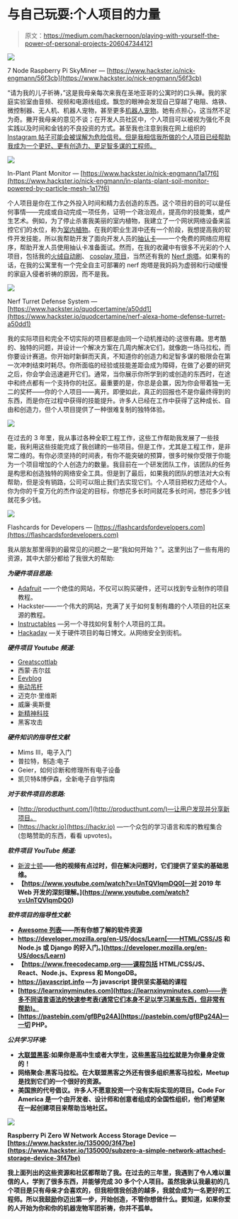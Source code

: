 # 与自己玩耍:个人项目的力量

> 原文：<https://medium.com/hackernoon/playing-with-yourself-the-power-of-personal-projects-206047344121>

![](img/6491a9b1a9bd201350f319c8637bb43e.png)

7 Node Raspberry Pi SkyMiner — [https://www.hackster.io/nick-engmann/56f3cb](https://www.hackster.io/nick-engmann/56f3cb)

“请为我的儿子祈祷，”这是我母亲每次来我在圣地亚哥的公寓时的口头禅。我的家庭实验室由音频、视频和电源线组成。飘忽的眼神会发现自己穿越了电阻、烙铁、微控制器、无人机、机器人宠物，甚至更多[机器人宠物](https://www.youtube.com/watch?v=iG9weWqeXtQ)。她有点担心，这当然不足为奇。撇开我母亲的意见不谈；在开发人员社区中，个人项目可以被视为强化不良实践以及时间和金钱的不良投资的方式。甚至我也注意到我在网上组织的 [Instagram 帖子可能会被误解为危险信号。但是我相信我所做的个人项目已经帮助我成为一个更好、更有创造力、更足智多谋的工程师。](https://www.instagram.com/p/BYojB0yBAGD/)

![](img/12269ae27856f3f68857b621ece186d0.png)

In-Plant Plant Monitor — [https://www.hackster.io/nick-engmann/1a17f6](https://www.hackster.io/nick-engmann/in-plants-plant-soil-monitor-powered-by-particle-mesh-1a17f6)

个人项目是你在工作之外投入时间和精力去创造的东西。这个项目的目的可以是任何事情——完成或自动完成一项任务，证明一个政治观点，提高你的技能集，或产生艺术。例如，为了停止杀害我美丽的室内植物，我建立了一个网状网络设备来监控它们的水位，称为[室内植物](https://www.hackster.io/nick-engmann/in-plants-plant-soil-monitor-powered-by-particle-mesh-1a17f6)。在我的职业生涯中还有一个阶段，我想提高我的软件开发技能，所以我帮助开发了面向开发人员的[抽认卡](https://flashcardsfordevelopers.com)——一个免费的网络应用程序，帮助开发人员使用抽认卡准备面试。然而，在我的收藏中有很多不光彩的个人项目，包括我的[火绒自动刷](https://www.youtube.com/watch?v=kr481yiGu38)、 [cosplay 项目](https://www.instagram.com/p/BpdfrgjDF6j/)，当然还有我的 [Nerf 炮塔](https://www.youtube.com/watch?v=nAbe4CN_NfY&list=PLm2pid0RY5dEpCS_2eUWyErOQre9ZqB6Z)。如果有的话，在我的公寓里有一个完全自主可部署的 nerf 炮塔是我妈妈为虚弱和行动缓慢的家庭入侵者祈祷的原因，而不是我。

![](img/5f504af5c28a774871a1cfa30ec9e92a.png)

Nerf Turret Defense System — [https://www.hackster.io/quodcertamine/a50dd1](https://www.hackster.io/quodcertamine/nerf-alexa-home-defense-turret-a50dd1)

我的实际项目和完全不切实际的项目都是由同一个动机推动的:这很有趣。思考酷的、独特的问题，并设计一个解决方案在几周内解决它们，就像跑一场马拉松，而你要设计赛道。你开始时新鲜而天真，不知道你的创造力和足智多谋的极限会在第一次冲刺结束时耗尽。你所面临的经验或技能差距会成为障碍，在做了必要的研究之后，你会学会迅速避开它们。通常，当你展示你所学到的或创造的东西时，在途中和终点都有一个支持你的社区。最重要的是，你总是会赢，因为你会带着独一无二的奖杯——你的个人项目——离开。即便如此，真正的回报也不是你最终得到的东西，而是你在过程中获得的技能提升。许多人已经在工作中获得了这种成长、自由和创造力，但个人项目提供了一种很难复制的独特体验。

![](img/a339bfa171c3f4ae4161b326889d47c3.png)

在过去的 3 年里，我从事过各种全职工程工作，这些工作帮助我发展了一些技能，我利用这些技能完成了我创建的一些项目。但是工作，尤其是工程工作，是非常二维的。有你必须坚持的时间表，有你不能突破的预算，很多时候你受限于你能为一个项目增加的个人创造力的数量。我目前在一个研发团队工作，该团队的任务是构思和创造独特的网络安全工具。但是到了最后，如果我的团队的想法对大众有帮助，但是没有销路，公司可以阻止我们去实现它们。个人项目把权力还给个人。你为你的千变万化的杰作设定的目标，你想花多长时间就花多长时间，想花多少钱就花多少钱。

![](img/69fd7b4f37b735b4b67924817f4e5d5f.png)

Flashcards for Developers — [https://flashcardsfordevelopers.com](https://flashcardsfordevelopers.com)

我从朋友那里得到的最常见的问题之一是“我如何开始？”。这里列出了一些有用的资源，其中大部分都给了我很大的帮助:

***为硬件项目思路:***

*   [Adafruit](http://adafruit.com) —一个绝佳的网站，不仅可以购买硬件，还可以找到专业制作的项目教程。
*   Hackster——一个伟大的网站，充满了关于如何复制有趣的个人项目的社区来源的教程。
*   [Instructables](http://instructables.com/tag/type-id/category-technology/) —另一个寻找如何复制个人项目的工具。
*   [Hackaday](https://hackaday.com) —关于硬件项目的每日博文。从网络安全到街机。

***硬件项目 Youtube 频道:***

*   [Greatscottlab](https://www.youtube.com/channel/UC6mIxFTvXkWQVEHPsEdflzQ)
*   西蒙·吉尔兹
*   [Eevblog](https://www.youtube.com/channel/UC2DjFE7Xf11URZqWBigcVOQ)
*   [电动吊杆](https://www.youtube.com/channel/UCJ0-OtVpF0wOKEqT2Z1HEtA)
*   迈克尔·里维斯
*   威廉·奥斯曼
*   [新精神科技](https://www.youtube.com/channel/UCrjKdwxaQMSV_NDywgKXVmw)
*   黑客攻击

***硬件知识的指导性文献***

*   Mims III，电子入门
*   普拉特，制造:电子
*   Geier，如何诊断和修理所有电子设备
*   凯贝特&博伊森，全新电子自学指南

***对于软件项目的思路:***

*   [http://producthunt.com/](http://producthunt.com/)—让用户发现并分享新项目。
*   [https://hackr.io](https://hackr.io) —一个众包的学习语言和库的教程集合(忽略赞助的东西，看看 upvotes)。

***软件项目 YouTube 频道:***

*   [新波士顿](https://www.youtube.com/user/thenewboston)**——他的视频有点过时，但在解决问题时，它们提供了坚实的基础思维。**
*   **【https://www.youtube.com/watch?v=UnTQVlqmDQ0[—对 2019 年 Web 开发的深刻理解。](https://www.youtube.com/watch?v=UnTQVlqmDQ0)**

*****软件项目的指导性文献:*****

*   **[Awesome 列表](https://github.com/sindresorhus/awesome)——所有你想了解的软件资源**
*   **https://developer.mozilla.org/en-US/docs/Learn[——HTML/CSS/JS 和 Node.js 或 Django 的好入门。](https://developer.mozilla.org/en-US/docs/Learn)**
*   **【https://www.freecodecamp.org——课程包括 HTML/CSS/JS、React、Node.js、Express 和 MongoDB。**
*   **https://javascript.info —为 javascript 提供坚实基础的课程**
*   **[https://learnxinyminutes.com](https://learnxinyminutes.com)——许多不同语言语法的快速参考表(通常它们本身不足以学习某些东西，但非常有帮助)。**
*   **[https://pastebin.com/gfBPg24A](https://pastebin.com/gfBPg24A)—一切 PHP。**

*****公共学习环境:*****

*   **[大联盟黑客](http://mlh.io):如果你是高中生或者大学生，这些[黑客马拉松](https://en.wikipedia.org/wiki/Hackathon)就是为你量身定做的！**
*   **网络聚会:黑客马拉松。在大联盟黑客之外还有很多组织黑客马拉松，Meetup 是找到它们的一个很好的资源。**
*   **美国旅的代号倡议。许多人不愿意投资一个没有实际实现的项目。Code For America 是一个由开发者、设计师和创意者组成的全国性组织，他们希望聚在一起创建项目来帮助当地社区。**

**![](img/36bdbcb10067b6505a70b101cbb7da1e.png)**

**Raspberry Pi Zero W Network Access Storage Device — [https://www.hackster.io/135000/3f47be](https://www.hackster.io/135000/subzero-a-simple-network-attached-storage-device-3f47be)**

**我上面列出的这些资源和社区都帮助了我。在过去的三年里，我遇到了令人难以置信的人，学到了很多东西，并能够完成 30 多个个人项目。虽然我承认我最初的几个项目是只有母亲才会喜欢的，但我相信我创造的越多，我就会成为一名更好的工程师。所以我鼓励你迈出第一步，开始创造，不管你想做什么。要知道，如果你爱的人开始为你和你的机器宠物军团祈祷，你并不孤单。**